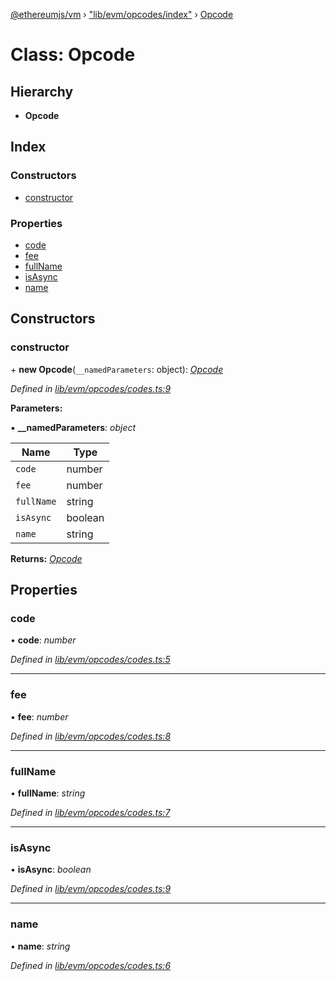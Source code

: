 [@ethereumjs/vm](../README.md) › ["lib/evm/opcodes/index"](../modules/_lib_evm_opcodes_index_.md) › [Opcode](_lib_evm_opcodes_index_.opcode.md)

# Class: Opcode

## Hierarchy

* **Opcode**

## Index

### Constructors

* [constructor](_lib_evm_opcodes_index_.opcode.md#constructor)

### Properties

* [code](_lib_evm_opcodes_index_.opcode.md#code)
* [fee](_lib_evm_opcodes_index_.opcode.md#fee)
* [fullName](_lib_evm_opcodes_index_.opcode.md#fullname)
* [isAsync](_lib_evm_opcodes_index_.opcode.md#isasync)
* [name](_lib_evm_opcodes_index_.opcode.md#name)

## Constructors

###  constructor

\+ **new Opcode**(`__namedParameters`: object): *[Opcode](_lib_evm_opcodes_index_.opcode.md)*

*Defined in [lib/evm/opcodes/codes.ts:9](https://github.com/ethereumjs/ethereumjs-vm/blob/master/packages/vm/lib/evm/opcodes/codes.ts#L9)*

**Parameters:**

▪ **__namedParameters**: *object*

Name | Type |
------ | ------ |
`code` | number |
`fee` | number |
`fullName` | string |
`isAsync` | boolean |
`name` | string |

**Returns:** *[Opcode](_lib_evm_opcodes_index_.opcode.md)*

## Properties

###  code

• **code**: *number*

*Defined in [lib/evm/opcodes/codes.ts:5](https://github.com/ethereumjs/ethereumjs-vm/blob/master/packages/vm/lib/evm/opcodes/codes.ts#L5)*

___

###  fee

• **fee**: *number*

*Defined in [lib/evm/opcodes/codes.ts:8](https://github.com/ethereumjs/ethereumjs-vm/blob/master/packages/vm/lib/evm/opcodes/codes.ts#L8)*

___

###  fullName

• **fullName**: *string*

*Defined in [lib/evm/opcodes/codes.ts:7](https://github.com/ethereumjs/ethereumjs-vm/blob/master/packages/vm/lib/evm/opcodes/codes.ts#L7)*

___

###  isAsync

• **isAsync**: *boolean*

*Defined in [lib/evm/opcodes/codes.ts:9](https://github.com/ethereumjs/ethereumjs-vm/blob/master/packages/vm/lib/evm/opcodes/codes.ts#L9)*

___

###  name

• **name**: *string*

*Defined in [lib/evm/opcodes/codes.ts:6](https://github.com/ethereumjs/ethereumjs-vm/blob/master/packages/vm/lib/evm/opcodes/codes.ts#L6)*
